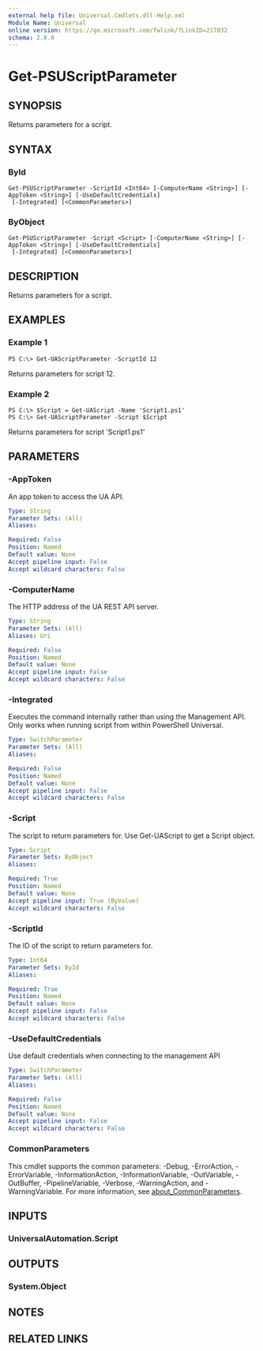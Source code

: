 ```yaml
---
external help file: Universal.Cmdlets.dll-Help.xml
Module Name: Universal
online version: https://go.microsoft.com/fwlink/?LinkID=217032
schema: 2.0.0
---
```


# Get-PSUScriptParameter

## SYNOPSIS
Returns parameters for a script.

## SYNTAX

### ById
```
Get-PSUScriptParameter -ScriptId <Int64> [-ComputerName <String>] [-AppToken <String>] [-UseDefaultCredentials]
 [-Integrated] [<CommonParameters>]
```

### ByObject
```
Get-PSUScriptParameter -Script <Script> [-ComputerName <String>] [-AppToken <String>] [-UseDefaultCredentials]
 [-Integrated] [<CommonParameters>]
```

## DESCRIPTION
Returns parameters for a script.

## EXAMPLES

### Example 1
```
PS C:\> Get-UAScriptParameter -ScriptId 12
```

Returns parameters for script 12.

### Example 2
```
PS C:\> $Script = Get-UAScript -Name 'Script1.ps1'
PS C:\> Get-UAScriptParameter -Script $Script
```

Returns parameters for script 'Script1.ps1'

## PARAMETERS

### -AppToken
An app token to access the UA API.

```yaml
Type: String
Parameter Sets: (All)
Aliases:

Required: False
Position: Named
Default value: None
Accept pipeline input: False
Accept wildcard characters: False
```

### -ComputerName
The HTTP address of the UA REST API server.

```yaml
Type: String
Parameter Sets: (All)
Aliases: Uri

Required: False
Position: Named
Default value: None
Accept pipeline input: False
Accept wildcard characters: False
```

### -Integrated
Executes the command internally rather than using the Management API. Only works when running script from within PowerShell Universal. 

```yaml
Type: SwitchParameter
Parameter Sets: (All)
Aliases:

Required: False
Position: Named
Default value: None
Accept pipeline input: False
Accept wildcard characters: False
```

### -Script
The script to return parameters for.
Use Get-UAScript to get a Script object.

```yaml
Type: Script
Parameter Sets: ByObject
Aliases:

Required: True
Position: Named
Default value: None
Accept pipeline input: True (ByValue)
Accept wildcard characters: False
```

### -ScriptId
The ID of the script to return parameters for.

```yaml
Type: Int64
Parameter Sets: ById
Aliases:

Required: True
Position: Named
Default value: None
Accept pipeline input: False
Accept wildcard characters: False
```

### -UseDefaultCredentials
Use default credentials when connecting to the management API

```yaml
Type: SwitchParameter
Parameter Sets: (All)
Aliases:

Required: False
Position: Named
Default value: None
Accept pipeline input: False
Accept wildcard characters: False
```

### CommonParameters
This cmdlet supports the common parameters: -Debug, -ErrorAction, -ErrorVariable, -InformationAction, -InformationVariable, -OutVariable, -OutBuffer, -PipelineVariable, -Verbose, -WarningAction, and -WarningVariable. For more information, see [about_CommonParameters](http://go.microsoft.com/fwlink/?LinkID=113216).

## INPUTS

### UniversalAutomation.Script
## OUTPUTS

### System.Object
## NOTES

## RELATED LINKS
